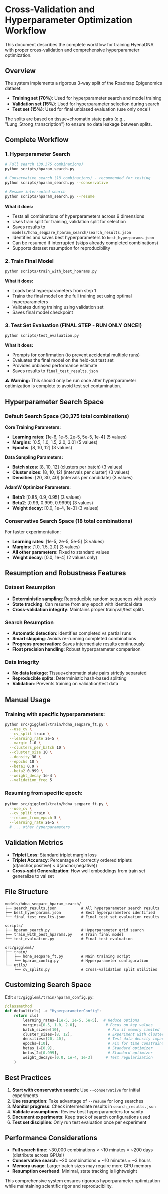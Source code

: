 # Cross-Validation and Hyperparameter Optimization Workflow

This document describes the complete workflow for training HyenaDNA with proper cross-validation and comprehensive hyperparameter optimization.

## Overview

The system implements a rigorous 3-way split of the Roadmap Epigenomics dataset:
- **Training set (70%)**: Used for hyperparameter search and model training
- **Validation set (15%)**: Used for hyperparameter selection during search
- **Test set (15%)**: Used for final unbiased evaluation (use only once!)

The splits are based on tissue+chromatin state pairs (e.g., "Lung_Strong_transcription") to ensure no data leakage between splits.

## Complete Workflow

### 1. Hyperparameter Search
```bash
# Full search (30,375 combinations)
python scripts/hparam_search.py

# Conservative search (18 combinations) - recommended for testing
python scripts/hparam_search.py --conservative

# Resume interrupted search
python scripts/hparam_search.py --resume
```

**What it does:**
- Tests all combinations of hyperparameters across 9 dimensions
- Uses train split for training, validation split for selection
- Saves results to `models/hdna_seqpare_hparam_search/search_results.json`
- Identifies and saves best hyperparameters to `best_hyperparams.json`
- Can be resumed if interrupted (skips already completed combinations)
- Supports dataset resumption for reproducibility

### 2. Train Final Model
```bash
python scripts/train_with_best_hparams.py
```

**What it does:**
- Loads best hyperparameters from step 1
- Trains the final model on the full training set using optimal hyperparameters
- Validates during training using validation set
- Saves final model checkpoint

### 3. Test Set Evaluation (FINAL STEP - RUN ONLY ONCE!)
```bash
python scripts/test_evaluation.py
```

**What it does:**
- Prompts for confirmation (to prevent accidental multiple runs)
- Evaluates the final model on the held-out test set
- Provides unbiased performance estimate
- Saves results to `final_test_results.json`

**⚠️ Warning:** This should only be run once after hyperparameter optimization is complete to avoid test set contamination.

## Hyperparameter Search Space

### Default Search Space (30,375 total combinations)
**Core Training Parameters:**
- **Learning rates**: [1e-6, 1e-5, 2e-5, 5e-5, 1e-4] (5 values)
- **Margins**: [0.5, 1.0, 1.5, 2.0, 3.0] (5 values)
- **Epochs**: [8, 10, 12] (3 values)

**Data Sampling Parameters:**
- **Batch sizes**: [8, 10, 12] (clusters per batch) (3 values)
- **Cluster sizes**: [8, 10, 12] (intervals per cluster) (3 values)
- **Densities**: [20, 30, 40] (intervals per candidate) (3 values)

**AdamW Optimizer Parameters:**
- **Beta1**: [0.85, 0.9, 0.95] (3 values)
- **Beta2**: [0.99, 0.999, 0.9999] (3 values)
- **Weight decay**: [0.0, 1e-4, 1e-3] (3 values)

### Conservative Search Space (18 total combinations)
For faster experimentation:
- **Learning rates**: [1e-5, 2e-5, 5e-5] (3 values)
- **Margins**: [1.0, 1.5, 2.0] (3 values)
- **All other parameters**: Fixed to standard values
- **Weight decay**: [0.0, 1e-4] (2 values only)

## Resumption and Robustness Features

### Dataset Resumption
- **Deterministic sampling**: Reproducible random sequences with seeds
- **State tracking**: Can resume from any epoch with identical data
- **Cross-validation integrity**: Maintains proper train/val/test splits

### Search Resumption
- **Automatic detection**: Identifies completed vs partial runs
- **Smart skipping**: Avoids re-running completed combinations
- **Progress preservation**: Saves intermediate results continuously
- **Float precision handling**: Robust hyperparameter comparison

### Data Integrity
- **No data leakage**: Tissue+chromatin state pairs strictly separated
- **Reproducible splits**: Deterministic hash-based splitting
- **Validation**: Prevents training on validation/test data

## Manual Usage

### Training with specific hyperparameters:
```bash
python src/giggleml/train/hdna_seqpare_ft.py \
  --use_cv \
  --cv_split train \
  --learning_rate 2e-5 \
  --margin 1.0 \
  --clusters_per_batch 10 \
  --cluster_size 10 \
  --density 30 \
  --epochs 10 \
  --beta1 0.9 \
  --beta2 0.999 \
  --weight_decay 1e-4 \
  --validation_freq 5
```

### Resuming from specific epoch:
```bash
python src/giggleml/train/hdna_seqpare_ft.py \
  --use_cv \
  --cv_split train \
  --resume_from_epoch 5 \
  --learning_rate 2e-5 \
  # ... other hyperparameters
```

## Validation Metrics

- **Triplet Loss**: Standard triplet margin loss
- **Triplet Accuracy**: Percentage of correctly ordered triplets (d(anchor,positive) < d(anchor,negative))
- **Cross-split Generalization**: How well embeddings from train set generalize to val set

## File Structure

```
models/hdna_seqpare_hparam_search/
├── search_results.json           # All hyperparameter search results
├── best_hyperparams.json         # Best hyperparameters identified
└── final_test_results.json       # Final test set evaluation results

scripts/
├── hparam_search.py              # Hyperparameter grid search
├── train_with_best_hparams.py    # Train final model
└── test_evaluation.py            # Final test evaluation

src/giggleml/
├── train/
│   ├── hdna_seqpare_ft.py        # Main training script
│   └── hparam_config.py          # Hyperparameter configuration
└── utils/
    └── cv_splits.py              # Cross-validation split utilities
```

## Customizing Search Space

Edit `src/giggleml/train/hparam_config.py`:

```python
@classmethod
def default(cls) -> "HyperparameterConfig":
    return cls(
        learning_rates=[1e-5, 2e-5, 5e-5],  # Reduce options
        margins=[0.5, 1.0, 2.0],             # Focus on key values
        batch_sizes=[10],                     # Fix if memory limited
        cluster_sizes=[8, 12],                # Experiment with clustering
        densities=[20, 40],                   # Test data density impact
        epochs=[10],                          # Fix for time constraints
        betas_1=[0.9],                        # Standard optimizer
        betas_2=[0.999],                      # Standard optimizer  
        weight_decays=[0.0, 1e-4, 1e-3]      # Test regularization
    )
```

## Best Practices

1. **Start with conservative search**: Use `--conservative` for initial experiments
2. **Use resumption**: Take advantage of `--resume` for long searches
3. **Monitor progress**: Check intermediate results in `search_results.json`
4. **Validate assumptions**: Review best hyperparameters for sanity
5. **Document experiments**: Keep track of search configurations used
6. **Test set discipline**: Only run test evaluation once per experiment

## Performance Considerations

- **Full search time**: ~30,000 combinations × ~10 minutes = ~200 days (distribute across GPUs!)
- **Conservative search**: ~20 combinations × ~10 minutes = ~3 hours
- **Memory usage**: Larger batch sizes may require more GPU memory
- **Resumption overhead**: Minimal, state tracking is lightweight

This comprehensive system ensures rigorous hyperparameter optimization while maintaining scientific rigor and reproducibility.